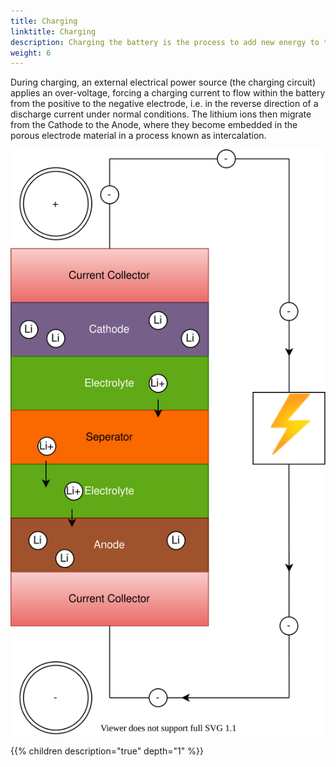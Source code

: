 ```yaml
---
title: Charging
linktitle: Charging
description: Charging the battery is the process to add new energy to the battery.
weight: 6
---
```


During charging, an external electrical power source (the charging circuit) applies an over-voltage, forcing a charging current to flow within the battery from the positive to the negative electrode, i.e. in the reverse direction of a discharge current under normal conditions. The lithium ions then migrate from the Cathode to the Anode, where they become embedded in the porous electrode material in a process known as intercalation.

![Battery charging](batteryconceptcharging.drawio.svg "Charging process")

{{% children description="true" depth="1" %}}
